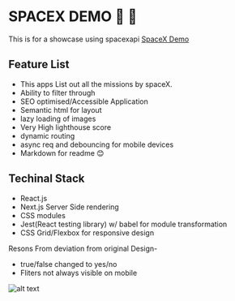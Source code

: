 # SPACEX DEMO :rocket: :space_invader:
This is for a showcase using spacexapi
[SpaceX Demo](https://space-xdemo.vercel.app/)

## Feature List
* This apps List out all the missions by spaceX.
* Ability to filter through
* SEO optimised/Accessible Application
* Semantic html for layout
* lazy loading of images
* Very High lighthouse score
* dynamic routing
* async req and debouncing for mobile devices
* Markdown for readme :blush:
## Techinal Stack
* React.js
* Next.js Server Side rendering
* CSS modules
* Jest(React testing library) w/ babel for module transformation
* CSS Grid/Flexbox for responsive design

Resons From deviation from original Design- 
* true/false changed to yes/no
* Fliters not always visible on mobile

![alt text](https://user-images.githubusercontent.com/16836510/94475071-318a7800-01ec-11eb-93a6-5f2734717f73.png)
